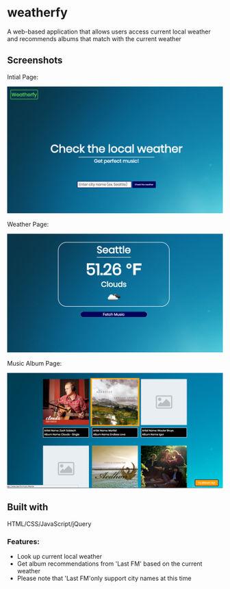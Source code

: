 # weatherfy
 A web-based application that allows users access current local weather and recommends albums that match with the current weather
 
## Screenshots
Intial Page:

![Image of Initial Page](screenshots/Intial%20Page.png)

Weather Page:

![Image of Weather Page](screenshots/Weather%20Page.png)

Music Album Page:

![Image of Album Page](screenshots/Album%20Page.png)

## Built with 

HTML/CSS/JavaScript/jQuery

### Features:
* Look up current local weather
* Get album recommendations from 'Last FM' based on the current weather
* Please note that 'Last FM'only support city names at this time
